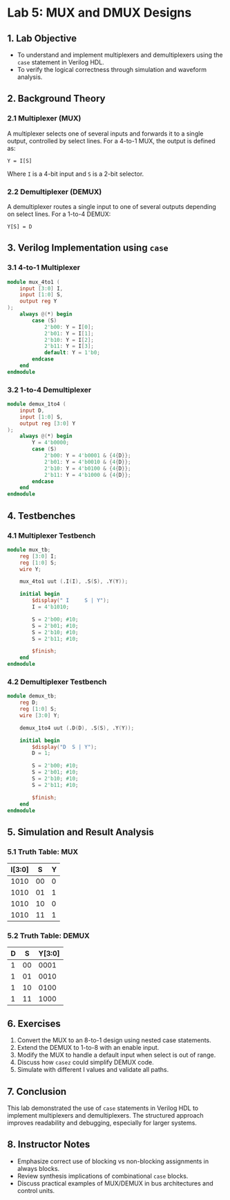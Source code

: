 
# Lab 5: MUX and DMUX Designs

## 1. Lab Objective

- To understand and implement multiplexers and demultiplexers using the `case` statement in Verilog HDL.
- To verify the logical correctness through simulation and waveform analysis.

## 2. Background Theory

### 2.1 Multiplexer (MUX)

A multiplexer selects one of several inputs and forwards it to a single output, controlled by select lines. For a 4-to-1 MUX, the output is defined as:

```
Y = I[S]
```

Where `I` is a 4-bit input and `S` is a 2-bit selector.

### 2.2 Demultiplexer (DEMUX)

A demultiplexer routes a single input to one of several outputs depending on select lines. For a 1-to-4 DEMUX:

```
Y[S] = D
```

## 3. Verilog Implementation using `case`

### 3.1 4-to-1 Multiplexer

```verilog
module mux_4to1 (
    input [3:0] I,
    input [1:0] S,
    output reg Y
);
    always @(*) begin
        case (S)
            2'b00: Y = I[0];
            2'b01: Y = I[1];
            2'b10: Y = I[2];
            2'b11: Y = I[3];
            default: Y = 1'b0;
        endcase
    end
endmodule
```

### 3.2 1-to-4 Demultiplexer

```verilog
module demux_1to4 (
    input D,
    input [1:0] S,
    output reg [3:0] Y
);
    always @(*) begin
        Y = 4'b0000;
        case (S)
            2'b00: Y = 4'b0001 & {4{D}};
            2'b01: Y = 4'b0010 & {4{D}};
            2'b10: Y = 4'b0100 & {4{D}};
            2'b11: Y = 4'b1000 & {4{D}};
        endcase
    end
endmodule
```

## 4. Testbenches

### 4.1 Multiplexer Testbench

```verilog
module mux_tb;
    reg [3:0] I;
    reg [1:0] S;
    wire Y;

    mux_4to1 uut (.I(I), .S(S), .Y(Y));

    initial begin
        $display(" I     S | Y");
        I = 4'b1010;

        S = 2'b00; #10;
        S = 2'b01; #10;
        S = 2'b10; #10;
        S = 2'b11; #10;

        $finish;
    end
endmodule
```

### 4.2 Demultiplexer Testbench

```verilog
module demux_tb;
    reg D;
    reg [1:0] S;
    wire [3:0] Y;

    demux_1to4 uut (.D(D), .S(S), .Y(Y));

    initial begin
        $display("D  S | Y");
        D = 1;

        S = 2'b00; #10;
        S = 2'b01; #10;
        S = 2'b10; #10;
        S = 2'b11; #10;

        $finish;
    end
endmodule
```

## 5. Simulation and Result Analysis

### 5.1 Truth Table: MUX

| I[3:0] | S  | Y |
|--------|----|---|
| 1010   | 00 | 0 |
| 1010   | 01 | 1 |
| 1010   | 10 | 0 |
| 1010   | 11 | 1 |

### 5.2 Truth Table: DEMUX

| D | S  | Y[3:0] |
|---|----|--------|
| 1 | 00 | 0001   |
| 1 | 01 | 0010   |
| 1 | 10 | 0100   |
| 1 | 11 | 1000   |

## 6. Exercises

1. Convert the MUX to an 8-to-1 design using nested case statements.
2. Extend the DEMUX to 1-to-8 with an enable input.
3. Modify the MUX to handle a default input when select is out of range.
4. Discuss how `casez` could simplify DEMUX code.
5. Simulate with different I values and validate all paths.

## 7. Conclusion

This lab demonstrated the use of `case` statements in Verilog HDL to implement multiplexers and demultiplexers. The structured approach improves readability and debugging, especially for larger systems.

## 8. Instructor Notes

- Emphasize correct use of blocking vs non-blocking assignments in always blocks.
- Review synthesis implications of combinational `case` blocks.
- Discuss practical examples of MUX/DEMUX in bus architectures and control units.
